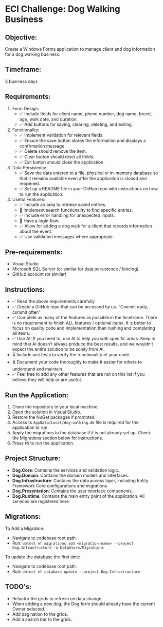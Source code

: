 # ECI Challenge: Dog Walking Business

## Objective:
Create a Windows Forms application to manage client and dog information for a dog walking business.

## Timeframe: 
3 business days

## Requirements:
1. Form Design:
    * ✅ Include fields for client name, phone number, dog name, breed, age, walk date, and duration.
    * ✅ Add buttons for saving, clearing, deleting, and exiting.
2. Functionality:
    * ✅ Implement validation for relevant fields.
    * ✅ Ensure the save button stores the information and displays a confirmation message.
    * ✅ Delete should remove the item.
    * ✅ Clear button should reset all fields.
    * ✅ Exit button should close the application. 
2. Data Persistence:
    * ✅ Save the data entered to a file, physical or in-memory database so that it remains available even after the application is closed and reopened.
    * ✅ Set up a README file in your GitHub repo with instructions on how to run the application.
4. Useful Features:
    * ✅ Include an area to retrieve saved entries.
    * 🚫 Implement search functionality to find specific entries.
    * ✅ Include error handling for unexpected inputs.
    * 🚫 Have a login flow.
    * ✅ Allow for adding a dog walk for a client that records information about the event.
    * ✅ Use validation messages where appropriate.

## Pre-requirements:
  * Visual Studio
  * Microsoft SQL Server (or similar for data persistence / binding)
  * GitHub account (or similar)

## Instructions:
* ✅ Read the above requirements carefully
* ✅ Create a GitHub repo that can be accessed by us. “Commit early, commit often”
* ✅ Complete as many of the features as possible in the timeframe. There is no requirement to finish ALL features / optional items. It is better to focus on quality code and implementation than rushing and completing all items.
* ✅ Use AI! If you need to, use AI to help you with specific areas. Keep in mind that AI doesn’t always produce the best results, and we wouldn’t expect the entire solution to be solely from AI.
* ⏳ Include unit tests to verify the functionality of your code.
* ⏳ Document your code thoroughly to make it easier for others to understand and maintain.
* ✅ Feel free to add any other features that are not on this list if you believe they will help or are useful.

## Run the Application:
1. Clone the repository to your local machine.
2. Open the solution in Visual Studio.
3. Restore the NuGet packages if prompted.
4. Access to `AppData/Local/dog-walking.db` file is required for the application to run.
5. Apply the migrations to the database if it is not already set up. Check the Migrations section below for instructions.
6. Press `F5` to run the application.

## Project Structure:
* **Dog.Core**: Contains the services and validation logic.
* **Dog.Domain**: Contains the domain models and interfaces.
* **Dog.Infrastructure**: Contains the data access layer, including Entity Framework Core configurations and migrations.
* **Dog.Presentation**: Contains the user interface components.
* **Dog.Runtime**: Contains the main entry point of the application. All services are registered here.

## Migrations:
To Add a Migration:
* Navigate to codebase root path.
* Run: `dotnet ef migrations add <migration-name> --project Dog.Infrastructure -o DataStore/Migrations`

To update the database the first time:
* Navigate to codebase root path.
* Run: `dotnet ef database update --project Dog.Infrastructure`

## TODO's:
* Refactor the grids to refresh on data change.
* When adding a new dog, the Dog form should already have the current Owner selected.
* Add pagination to the grids.
* Add a search bar to the grids.

